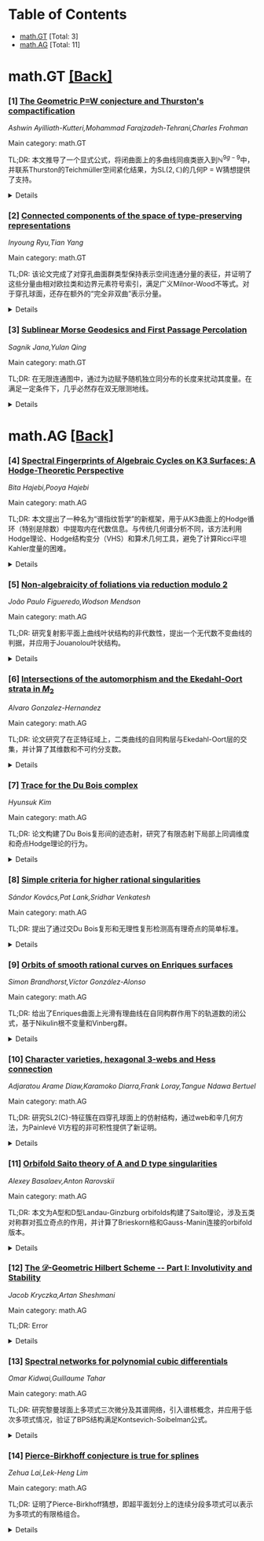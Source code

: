 <div id=toc></div>

# Table of Contents

- [math.GT](#math.GT) [Total: 3]
- [math.AG](#math.AG) [Total: 11]


<div id='math.GT'></div>

# math.GT [[Back]](#toc)

### [1] [The Geometric P=W conjecture and Thurston's compactification](https://arxiv.org/abs/2507.07211)
*Ashwin Ayilliath-Kutteri,Mohammad Farajzadeh-Tehrani,Charles Frohman*

Main category: math.GT

TL;DR: 本文推导了一个显式公式，将闭曲面上的多曲线同痕类嵌入到$\mathbb{N}^{9g - 9}$中，并联系Thurston的Teichmüller空间紧化结果，为$\mathrm{SL}(2,\mathbb{C})$的几何P = W猜想提供了支持。


<details>
  <summary>Details</summary>
Motivation: 研究多曲线同痕类的嵌入问题，并探讨其与Thurston紧化及几何P = W猜想的关系，以构造$\mathrm{SL}(2,\mathbb{C})$特征簇的射影紧化。

Method: 推导显式公式，将多曲线同痕类嵌入到$\mathbb{N}^{9g - 9}$中，并结合Thurston紧化的已知结果。

Result: 构造了$\mathrm{SL}(2,\mathbb{C})$特征簇的射影紧化，边界除子是环面轨形，其对偶交复合体为球面。

Conclusion: 通过嵌入和紧化方法，为几何P = W猜想提供了新的支持，并展示了特征簇紧化的几何性质。

Abstract: In this paper, we derive an explicit formula for a well-known embedding of
the set of isotopy classes of multicurves on a closed surface of genus $g$ into
$\mathbb{N}^{9g - 9}$. More significantly, we relate this result and
established facts about Thurston's compactification of Teichm\"uller space to
the geometric P = W conjecture for $\tn{SL}(2,\C)$, which concerns projective
compactifications of character varieties of closed surfaces. In particular, we
construct a projective compactification of the
$\mathrm{SL}(2,\mathbb{C})$-character variety for any closed surface of genus
$g > 1$, in which the boundary divisors are toric orbifolds and their dual
intersection complex is a sphere.

</details>


### [2] [Connected components of the space of type-preserving representations](https://arxiv.org/abs/2507.07391)
*Inyoung Ryu,Tian Yang*

Main category: math.GT

TL;DR: 该论文完成了对穿孔曲面群类型保持表示空间连通分量的表征，并证明了这些分量由相对欧拉类和边界元素符号索引，满足广义Milnor-Wood不等式。对于穿孔球面，还存在额外的“完全非双曲”表示分量。


<details>
  <summary>Details</summary>
Motivation: 研究穿孔曲面群类型保持表示空间的连通分量结构，以更全面地理解其几何和拓扑性质。

Method: 通过相对欧拉类和边界元素符号的索引，结合广义Milnor-Wood不等式，对连通分量进行分类。

Result: 证明了连通分量由相对欧拉类和边界元素符号索引，穿孔球面存在额外的“完全非双曲”表示分量。

Conclusion: 成功表征了表示空间的连通分量，并计算了其总数，为相关研究提供了新的理论支持。

Abstract: We complete the characterization of the connected components of the space of
type-preserving representations of a punctured surface group into
$\mathrm{PSL}(2,\mathbb{R})$. We show that the connected components are indexed
by the relative Euler classes and the signs of the images of the peripheral
elements satisfying a generalized Milnor-Wood inequality; and when the surface
is a punctured sphere, there are additional connected components consisting of
``totally non-hyperbolic" representations. As a consequence, we count the total
number of the connected components of the space of type-preserving
representations.

</details>


### [3] [Sublinear Morse Geodesics and First Passage Percolation](https://arxiv.org/abs/2507.07859)
*Sagnik Jana,Yulan Qing*

Main category: math.GT

TL;DR: 在无限连通图中，通过为边赋予随机独立同分布的长度来扰动其度量。在满足一定条件下，几乎必然存在双无限测地线。


<details>
  <summary>Details</summary>
Motivation: 研究在随机扰动度量下无限图中双无限测地线的存在性，推广了先前关于Morse测地线的工作。

Method: 假设图无限且有界度，边长度分布严格正且有有限期望，并存在亚线性Morse双无限测地线，证明几乎必然存在双无限测地线。

Result: 在给定条件下，几乎必然存在双无限测地线。

Conclusion: 该结果推广了先前关于Morse测地线的研究，证明了在更广泛条件下双无限测地线的存在性。

Abstract: Given an infinite connected graph, a way to randomly perturb its metric is to
assign random i.i.d. lengths to the edges of the graph. Assume that the graph
is infinite and of bounded degree. Assume also strict positivity and finite
expectation of the edge length distribution and existence of a sublinearly
Morse bi-infinite geodesic line, we prove that almost surely there exists a
bi-infinite geodesic line. This generalizes a previous result of \cite{BT17}
regarding Morse geodesics.

</details>


<div id='math.AG'></div>

# math.AG [[Back]](#toc)

### [4] [Spectral Fingerprints of Algebraic Cycles on K3 Surfaces: A Hodge-Theoretic Perspective](https://arxiv.org/abs/2507.07234)
*Bita Hajebi,Pooya Hajebi*

Main category: math.AG

TL;DR: 本文提出了一种名为“谱指纹哲学”的新框架，用于从K3曲面上的Hodge循环（特别是除数）中提取内在代数信息。与传统几何谱分析不同，该方法利用Hodge理论、Hodge结构变分（VHS）和算术几何工具，避免了计算Ricci平坦Kahler度量的困难。


<details>
  <summary>Details</summary>
Motivation: 传统几何谱分析方法依赖于Laplace-Beltrami算子，但在Ricci平坦Kahler度量下计算困难。本文旨在通过代数方法解决这一问题，并探索Hodge猜想的新视角。

Method: 利用Hodge理论、VHS和算术几何工具，通过Picard-Fuchs微分方程的代数系数和周期的算术性质提取“谱指纹”，并结合Frobenius自同态和Kummer K3曲面的案例研究。

Result: 证明了代数循环在K3曲面上通过Picard-Fuchs方程和周期的算术性质编码“谱指纹”，并展示了这些性质如何与自守形式的傅里叶系数相关联。

Conclusion: 该框架为Hodge猜想提供了新的代数视角，并通过理论和案例研究验证了其有效性。

Abstract: This paper introduces a novel framework, the "Spectral Fingerprint
Philosophy," for extracting intrinsic algebraic information from Hodge cycles,
particularly divisors, on K3 surfaces. We depart from traditional geometric
spectral analysis, which relies on the Laplace-Beltrami operator and faces
significant computational challenges for Ricci-flat Kahler metrics. Instead, we
leverage the powerful machinery of Hodge theory, variation of Hodge structures
(VHS), and arithmetic geometry. We demonstrate how the "spectral fingerprint"
of an algebraic cycle on a K3 surface is encoded in the algebraic coefficients
of the Picard-Fuchs differential equations that govern the surface's periods.
Furthermore, this fingerprint is also found in the arithmetic properties of
these periods themselves, which frequently manifest as Fourier coefficients of
automorphic forms on the moduli space of K3 surfaces. We provide theoretical
proofs for these foundational claims, grounding the philosophy in established
mathematical results. Through a preliminary exploration of genus-2 Riemann
surfaces, utilizing the Frobenius endomorphism as an "arithmetic spectral
operator," and a detailed case study of Kummer K3 surfaces, we present concrete
results. These results illustrate how algebraic cycles lead to specific,
algebraically defined constraints on this "spectrum," thereby offering a new
perspective on the Hodge Conjecture.

</details>


### [5] [Non-algebraicity of foliations via reduction modulo $2$](https://arxiv.org/abs/2507.07277)
*João Paulo Figueredo,Wodson Mendson*

Main category: math.AG

TL;DR: 研究复射影平面上曲线叶状结构的非代数性，提出一个无代数不变曲线的判据，并应用于Jouanolou叶状结构。


<details>
  <summary>Details</summary>
Motivation: 受Jouanolou叶状问题启发，探讨复射影平面上曲线叶状结构的非代数性。

Method: 使用模2约化的方法，提出一个判据来证明叶状结构无代数不变曲线。

Result: 证明了奇数度Jouanolou叶状结构无代数不变曲线，并给出了其他无代数不变曲线的叶状结构类。

Conclusion: 通过模2约化方法，成功证明了特定叶状结构的非代数性，扩展了对无代数不变曲线的理解。

Abstract: Motivated by the Jouanolou foliation problem, we investigate the
non-algebraicity of foliations by curves on $\mathbb{P}^2_{\mathbb{C}}$. We
present a criterion to show that such a foliation has no algebraic invariant
curves, using a method of reduction modulo $2$. Finally, using this criterion,
we give a new proof that the Jouanolou foliation of odd degree has no algebraic
invariant curves. We also present other classes of foliations without algebraic
invariant curves.

</details>


### [6] [Intersections of the automorphism and the Ekedahl-Oort strata in $M_2$](https://arxiv.org/abs/2507.07278)
*Alvaro Gonzalez-Hernandez*

Main category: math.AG

TL;DR: 论文研究了在正特征域上，二类曲线的自同构层与Ekedahl-Oort层的交集，并计算了其维数和不可约分支数。


<details>
  <summary>Details</summary>
Motivation: 探索二类曲线的自同构群与Jacobian簇的Ekedahl-Oort类型之间的关系。

Method: 首先描述二类曲线的自同构群，参数化曲线族；然后设计算法计算Ekedahl-Oort层；最后计算交集的维数和分支数。

Result: 明确了二类曲线的自同构群可能形式，并计算了交集的几何性质。

Conclusion: 研究为理解二类曲线的模空间结构提供了新工具和结果。

Abstract: We compute the intersections between the automorphism strata and the pullback
by the Torelli map of the Ekedahl-Oort strata inside the moduli space of genus
two curves. We first describe explicitly which possible automorphism groups a
genus two curve can have over a field of positive characteristic, and
parametrise the families of curves with a prescribed automorphism group. Then,
we describe an algorithm to compute the strata of genus two curves whose
Jacobian variety has a fixed Ekedahl-Oort type. Finally, we compute the
dimension and number of irreducible components of the intersections between the
strata.

</details>


### [7] [Trace for the Du Bois complex](https://arxiv.org/abs/2507.07350)
*Hyunsuk Kim*

Main category: math.AG

TL;DR: 论文构建了Du Bois复形间的迹态射，研究了有限态射下局部上同调维度和奇点Hodge理论的行为。


<details>
  <summary>Details</summary>
Motivation: 研究有限态射对局部上同调维度和奇点Hodge理论的影响。

Method: 构建Du Bois复形间的迹态射。

Result: 揭示了有限态射下局部上同调维度和奇点Hodge理论的新行为。

Conclusion: 迹态射的构建为相关领域提供了新的工具和视角。

Abstract: We construct some version of the trace morphism between the Du Bois
complexes, with applications towards the behavior of the local cohomological
dimension and some Hodge theoretic aspects of singularities under finite
morphisms.

</details>


### [8] [Simple criteria for higher rational singularities](https://arxiv.org/abs/2507.07351)
*Sándor Kovács,Pat Lank,Sridhar Venkatesh*

Main category: math.AG

TL;DR: 提出了通过交Du Bois复形和无理性复形检测高有理奇点的简单标准。


<details>
  <summary>Details</summary>
Motivation: 研究复正规簇的高有理奇点检测方法。

Method: 利用交Du Bois复形和无理性复形进行分析。

Result: 建立了检测高有理奇点的简单标准。

Conclusion: 为复正规簇的高有理奇点检测提供了新工具。

Abstract: This work establishes simple criteria for detecting higher rational
singularities via the intersection Du Bois complex and the irrationality
complex of a normal variety over the complex numbers.

</details>


### [9] [Orbits of smooth rational curves on Enriques surfaces](https://arxiv.org/abs/2507.07516)
*Simon Brandhorst,Víctor González-Alonso*

Main category: math.AG

TL;DR: 给出了Enriques曲面上光滑有理曲线在自同构群作用下的轨道数的闭公式，基于Nikulin根不变量和Vinberg群。


<details>
  <summary>Details</summary>
Motivation: 研究Enriques曲面上光滑有理曲线的轨道数，以理解其几何性质。

Method: 利用Nikulin根不变量和Vinberg群，推导轨道数的闭公式。

Result: 得出了轨道数的明确表达式。

Conclusion: 公式为Enriques曲面的几何研究提供了新工具。

Abstract: We give a closed formula for the number of orbits of smooth rational curves
under the automorphism group of an Enriques surface in terms of its Nikulin
root invariant and its Vinberg group.

</details>


### [10] [Character varieties, hexagonal 3-webs and Hess connection](https://arxiv.org/abs/2507.07542)
*Adjaratou Arame Diaw,Karamoko Diarra,Frank Loray,Tangue Ndawa Bertuel*

Main category: math.AG

TL;DR: 研究SL2(C)-特征簇在四穿孔球面上的仿射结构，通过web和辛几何方法，为Painlevé VI方程的非可积性提供了新证明。


<details>
  <summary>Details</summary>
Motivation: 探索SL2(C)-特征簇的几何结构，并验证Painlevé VI方程的非可积性。

Method: 结合web几何和辛几何工具，分析四穿孔球面上的特征簇。

Result: 证明了Painlevé VI方程的非可积性（即不可约性），与之前S. Cantat等人的结果一致。

Conclusion: 通过新方法验证了Painlevé VI方程的非可积性，为相关几何结构研究提供了新视角。

Abstract: We investigate the existence of some affine structure on SL 2 (C)-character
varieties on the four-punctured sphere through web and symplectic geometry.
This work provides a new proof of non integrability (i.e. irreducibility) of
Painlev{\'e} VI equations, previously proved by S. Cantat and the third author.

</details>


### [11] [Orbifold Saito theory of A and D type singularities](https://arxiv.org/abs/2507.07609)
*Alexey Basalaev,Anton Rarovskii*

Main category: math.AG

TL;DR: 本文为A型和D型Landau-Ginzburg orbifolds构建了Saito理论，涉及五类对称群对孤立奇点的作用，并计算了Brieskorn格和Gauss-Manin连接的orbifold版本。


<details>
  <summary>Details</summary>
Motivation: Saito理论在镜像对称中具有重要作用，但尚未扩展到orbifolds情形。本文旨在填补这一空白。

Method: 针对A型和D型孤立奇点及其对称群，构建了orbifold版本的Saito理论，并显式计算了Brieskorn格和Gauss-Manin连接。

Result: 成功为五类对称群对孤立奇点的作用构建了Saito理论，并提供了显式计算。

Conclusion: 本文扩展了Saito理论的应用范围，为orbifolds情形提供了理论基础和计算工具。

Abstract: Saito theory associates to an isolated singularity rich structure that plays
an important role in mirror symmetry. In this note we construct Saito theory
for A and D type Landau--Ginzburg orbifolds. Namely, for the pairs $(f,G)$,
where $f$ defines an isolated singularity of A and D type and $G$ is a group of
symmetries of $f$. In total we consider five families of such pairs. In
particular, we construct the orbifold versions of Brieskorn lattice and the
Gauss--Manin connection computing them explicitly for the A and D type
Landau--Ginzburg orbifolds.

</details>


### [12] [The $\mathcal{D}$-Geometric Hilbert Scheme -- Part I: Involutivity and Stability](https://arxiv.org/abs/2507.07937)
*Jacob Kryczka,Artan Sheshmani*

Main category: math.AG

TL;DR: Error


<details>
  <summary>Details</summary>
Motivation: Error

Method: Error

Result: Error

Conclusion: Error

Abstract: We construct a moduli space of formally integrable and involutive ideal
sheaves arising from systems of partial differential equations (PDEs) in the
algebro-geometric setting, by introducing the $\mathcal{D}$-Hilbert and
$\mathcal{D}$-Quot functors in the sense of Grothendieck and establishing their
representability. Central to this construction is the notion of Spencer
(semi-)stability, which presents an extension of classical stability conditions
from gauge theory and complex geometry, and which provides the boundedness
needed for our moduli problem. As an application, we show that for flat
connections on compact K\"ahler manifolds, Spencer poly-stability of the
associated PDE ideal is equivalent to the existence of a Hermitian-Yang-Mills
metric. This result provides a refinement of the classical
Donaldson-Uhlenbeck-Yau correspondence, and identifies Spencer cohomology and
stability as a unifying framework for geometric PDEs.

</details>


### [13] [Spectral networks for polynomial cubic differentials](https://arxiv.org/abs/2507.07971)
*Omar Kidwai,Guillaume Tahar*

Main category: math.AG

TL;DR: 研究黎曼球面上多项式三次微分及其谱网络，引入谱核概念，并应用于低次多项式情况，验证了BPS结构满足Kontsevich-Soibelman公式。


<details>
  <summary>Details</summary>
Motivation: 探索三次微分及其谱网络的特性，特别是在黎曼球面上的多项式情况，以理解其几何与物理意义。

Method: 引入谱核概念，分析低次多项式三次微分的鞍连接和临界三脚架，并应用Gaiotto-Moore-Neitzke算法验证BPS结构。

Result: 完全刻画了低次多项式三次微分的鞍连接和临界三脚架，验证了BPS结构满足Kontsevich-Soibelman公式。

Conclusion: 谱核是研究三次微分谱网络的有效工具，结果在物理上与特定量子场论的BPS谱对应。

Abstract: We study cubic differentials and their spectral networks on Riemann surfaces,
focusing on the polynomial case on the Riemann sphere. We introduce the notion
of spectral core as the primary tool for our study, refining the classical
notion of core in the theory of flat surfaces, and show that it controls the
birthing process of spectral network trajectories. As an application, we
completely characterize the polynomial cubic differentials having saddle
connections or critical tripods when the degree $d$ is at most $3$; in
particular, we obtain the relevant degenerations as the phase is varied and
determine explicitly the wall-and-chamber structure. In this case, we obtain
the BPS structure according to Gaiotto-Moore-Neitzke's algorithm, and verify
that it satisfies the Kontsevich-Soibelman wall-crossing formula. In physics
language, this corresponds to computing the BPS spectrum of a certain
four-dimensional $\mathcal{N}=2$ quantum field theory, known as the
$(A_{2},A_{d-1})$ generalized Argyres-Douglas theory.

</details>


### [14] [Pierce-Birkhoff conjecture is true for splines](https://arxiv.org/abs/2507.07976)
*Zehua Lai,Lek-Heng Lim*

Main category: math.AG

TL;DR: 证明了Pierce-Birkhoff猜想，即超平面划分上的连续分段多项式可以表示为多项式的有限格组合。


<details>
  <summary>Details</summary>
Motivation: 研究连续分段多项式的表达形式，验证Pierce-Birkhoff猜想在样条函数中的适用性。

Method: 首先提供存在性证明，随后通过深入分析得到有效边界。

Result: 成功证明了猜想，并提供了具体的有效边界。

Conclusion: 该研究为样条函数的理论提供了重要支持，并展示了其数学表达的可能性。

Abstract: We prove the Pierce--Birkhoff conjecture for splines, i.e., continuous
piecewise polynomials of degree $d$ in $n$ variables on a hyperplane partition
of $\mathbb{R}^n$, can be written as a finite lattice combination of
polynomials. We will provide a purely existential proof, followed by a more
in-depth analysis that yields effective bounds.

</details>
